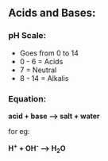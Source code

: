 ## Acids and Bases:

### pH Scale:  
* Goes from 0 to 14
* 0 - 6 = Acids
* 7 = Neutral
* 8 - 14 = Alkalis  

### Equation:


**acid + base --> salt + water**


for eg:

**H<sup>+</sup> + OH<sup>-</sup> --> H<sub>2</sub>O**
